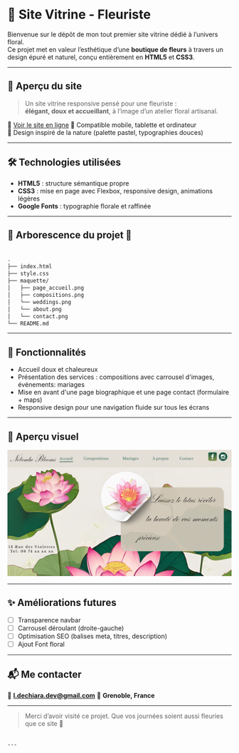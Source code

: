 # 💐 Site Vitrine - Fleuriste

Bienvenue sur le dépôt de mon tout premier site vitrine dédié à l’univers floral.  
Ce projet met en valeur l’esthétique d’une **boutique de fleurs** à travers un design épuré et naturel, conçu entièrement en **HTML5** et **CSS3**.

---

## 🌷 Aperçu du site

> Un site vitrine responsive pensé pour une fleuriste :  
> **élégant, doux et accueillant**, à l’image d’un atelier floral artisanal.

🔗 [Voir le site en ligne](https://github.com/dechiaraluca/site-vitrine)
📱 Compatible mobile, tablette et ordinateur  
🎨 Design inspiré de la nature (palette pastel, typographies douces)

---

## 🛠️ Technologies utilisées

- **HTML5** : structure sémantique propre
- **CSS3** : mise en page avec Flexbox, responsive design, animations légères
- **Google Fonts** : typographie florale et raffinée

---

## 📁 Arborescence du projet 🌸

```

.
├── index.html
├── style.css
├── maquette/
│   ├── page_accueil.png
│   ├── compositions.png
│   └── weddings.png
│   └── about.png
│   └── contact.png
└── README.md

```

---

## 🌿 Fonctionnalités

- Accueil doux et chaleureux 
- Présentation des services : compositions avec carrousel d'images, événements: mariages
- Mise en avant d'une page biographique et une page contact (formulaire + maps)
- Responsive design pour une navigation fluide sur tous les écrans

---

## 📸 Aperçu visuel

![Aperçu du site](maquette/page_accueil.png)

---

## ✨ Améliorations futures

- [ ] Transparence navbar
- [ ] Carrousel déroulant (droite-gauche)
- [ ] Optimisation SEO (balises meta, titres, description)
- [ ] Ajout Font floral

---

## 📬 Me contacter

📧 **l.dechiara.dev@gmail.com**
📍 **Grenoble, France**

---

> Merci d’avoir visité ce projet. Que vos journées soient aussi fleuries que ce site 🌸
```

---